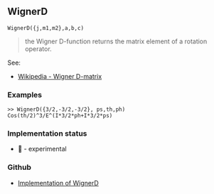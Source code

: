 ## WignerD

```
WignerD({j,m1,m2},a,b,c)
```

> the Wigner D-function returns the matrix element of a rotation operator.

See:  
* [Wikipedia - Wigner D-matrix](https://en.wikipedia.org/wiki/Wigner_D-matrix)   

### Examples

```  
>> WignerD({3/2,-3/2,-3/2}, ps,th,ph)
Cos(th/2)^3/E^(I*3/2*ph+I*3/2*ps)
```

### Implementation status

* &#x1F9EA; - experimental

### Github

* [Implementation of WignerD](https://github.com/axkr/symja_android_library/blob/master/symja_android_library/matheclipse-core/src/main/java/org/matheclipse/core/builtin/QuantumPhysicsFunctions.java#L168) 
